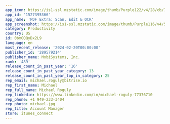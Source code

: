 ```yaml
---
app_icon: https://is1-ssl.mzstatic.com/image/thumb/Purple122/v4/28/cb/74/28cb74f4-79ac-cf35-1c65-2d2be2617f80/AppIconPdfExtra-0-0-1x_U007emarketing-0-0-0-10-0-0-sRGB-0-85-220.png/1024x1024bb.png
app_id: '1527395366'
app_name: 'PDF Extra: Scan, Edit & OCR'
app_screenshot: https://is1-ssl.mzstatic.com/image/thumb/Purple116/v4/55/0d/44/550d4424-4546-cc50-e85e-278c5115fb32/69472a62-5fce-4c68-b9b5-74c44cfa3dd8_Edit_6_U002c5_1284x2778Artboard_1_copy_11.jpg/1284x2778bb.png
category: Productivity
country: US
id: 0bmOQQyDx2L9
language: en
most_recent_release: '2024-02-20T00:00:00'
publisher_id: '289579214'
publisher_name: MobiSystems, Inc.
rank: '489'
release_count_in_past_year: '16'
release_count_in_past_year_category: 13
release_count_in_past_year_top_in_category: 25
rep_email: michael.roguly@bitrise.io
rep_first_name: Michael
rep_full_name: Michael Roguly
rep_linkedin: https://www.linkedin.com/in/michael-roguly-77376710
rep_phone: +1 949-233-3404
rep_photo: michael.jpg
rep_title: Account Manager
store: itunes_connect
---
```

